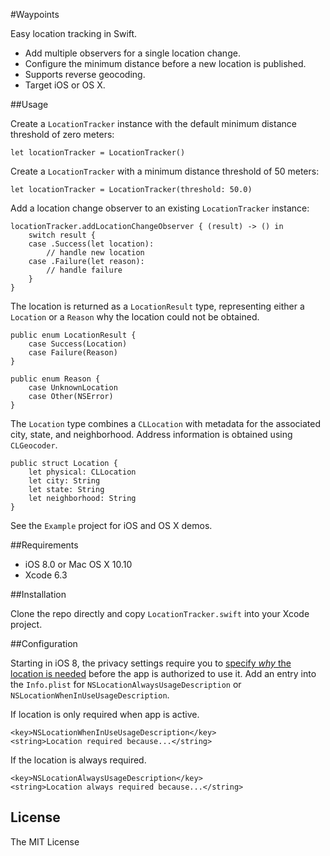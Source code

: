 #Waypoints

Easy location tracking in Swift.

* Add multiple observers for a single location change.
* Configure the minimum distance before a new location is published.
* Supports reverse geocoding.
* Target iOS or OS X.

##Usage

Create a `LocationTracker` instance with the default minimum distance threshold of zero meters:

	let locationTracker = LocationTracker()

Create a `LocationTracker` with a minimum distance threshold of 50 meters:

	let locationTracker = LocationTracker(threshold: 50.0)

Add a location change observer to an existing `LocationTracker` instance:

```
locationTracker.addLocationChangeObserver { (result) -> () in
    switch result {
    case .Success(let location):
        // handle new location
    case .Failure(let reason):
        // handle failure
    }
}
```

The location is returned as a `LocationResult` type, representing either a `Location` or a `Reason` why the location could not be obtained.

```
public enum LocationResult {
    case Success(Location)
    case Failure(Reason)
}

public enum Reason {
    case UnknownLocation
    case Other(NSError)
}
```

The `Location` type combines a `CLLocation` with metadata for the associated city, state, and neighborhood. Address information is obtained using `CLGeocoder`.

```
public struct Location {
    let physical: CLLocation
    let city: String
    let state: String
    let neighborhood: String
}
```

See the `Example` project for iOS and OS X demos.

##Requirements

* iOS 8.0 or Mac OS X 10.10
* Xcode 6.3

##Installation

Clone the repo directly and copy `LocationTracker.swift` into your Xcode project.

##Configuration

Starting in iOS 8, the privacy settings require you to [specify *why* the location is needed](http://stackoverflow.com/a/24063578) before the app is authorized to use it. Add an entry into the `Info.plist` for `NSLocationAlwaysUsageDescription` or `NSLocationWhenInUseUsageDescription`.

If location is only required when app is active.

    <key>NSLocationWhenInUseUsageDescription</key>
    <string>Location required because...</string>

If the location is always required.

    <key>NSLocationAlwaysUsageDescription</key>
    <string>Location always required because...</string>

## License

The MIT License